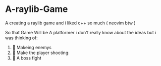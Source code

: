# A-raylib-Game
A creating a raylib game and i liked c++ so much ( neovim btw )

So that Game Will be A platformer i don't really know about the ideas but i was thinking of:

1. 👺 Makeing enemys
2. 🔫 Make the player shooting
3. 👿 A boss fight
